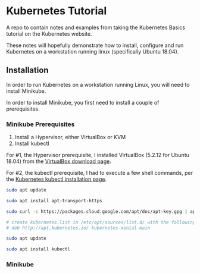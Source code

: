 # Kubernetes Tutorial

A repo to contain notes and examples from taking the Kubernetes Basics tutorial on the Kubernetes website.

These notes will hopefully demonstrate how to install, configure and run Kubernetes on a workstation running linux (specifically Ubuntu 18.04).

## Installation

In order to run Kubernetes on a workstation running Linux, you will need to install Minikube.

In order to install Minikube, you first need to install a couple of prerequisites.

### Minikube Prerequisites

1.  Install a Hypervisor, either VirtualBox or KVM
2.  Install kubectl

For #1, the Hypervisor prerequisite, I installed VirtualBox (5.2.12 for Ubuntu 18.04) from the [VirtualBox download page](https://www.virtualbox.org/wiki/Linux_Downloads).

For #2, the kubectl prerequisite, I had to execute a few shell commands, per the [Kubernetes kubectl installation page](https://kubernetes.io/docs/tasks/tools/install-kubectl/).

```sh
sudo apt update

sudo apt install apt-transport-https

sudo curl -s https://packages.cloud.google.com/apt/doc/apt-key.gpg | apt-key add -

# create kubernetes.list in /etc/apt/sources/list.d/ with the following line:
# deb http://apt.kubernetes.io/ kubernetes-xenial main

sudo apt update

sudo apt install kubectl
```

### Minikube
